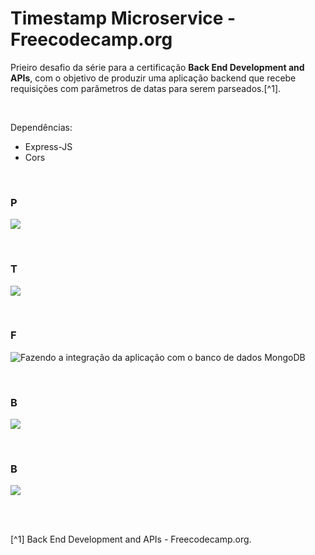 # Timestamp Microservice - Freecodecamp.org


Prieiro desafio da série para a certificação **Back End Development and APIs**, com o objetivo de produzir uma aplicação backend que recebe requisições com parâmetros de datas para serem parseados.[^1].




<br />


Dependências:

- Express-JS
- Cors





<br />

### P        
![](/public/images/)



<br />

### T         
![](/public/images/)



<br />

### F        
![Fazendo a integração da aplicação com o banco de dados MongoDB](/public/images/)




<br />

### B          
![](/public/images/)



<br />

### B            
![](/public/images/)



<br />





<br />

[^1] Back End Development and APIs - Freecodecamp.org.







